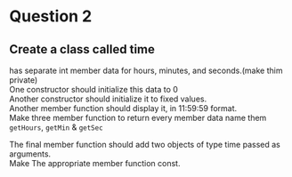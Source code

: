 # Question 2
## Create a class called time
has separate int member data for hours, minutes, and seconds.(make thim private)<br>
One constructor should initialize this data to 0 <br>
Another constructor should initialize it to fixed values. <br>
Another member function should display it, in 11:59:59 format. <br>
Make three member function to return every member data name them ``getHours``, ``getMin`` & ``getSec`` <br>

The final member function should add two objects of type time passed as arguments. <br>
Make The appropriate member function const.<br>
